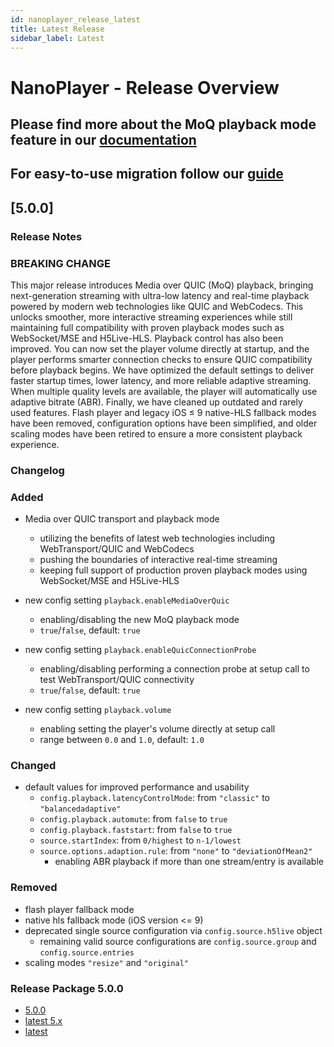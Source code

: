 ```yaml
---
id: nanoplayer_release_latest
title: Latest Release
sidebar_label: Latest
---
```


# **NanoPlayer - Release Overview**

## Please find more about the **MoQ playback mode** feature in our [documentation](https://docs.nanocosmos.de/docs/nanoplayer/nanoplayer_feature_moq/)

## For easy-to-use migration follow our [guide](https://docs.nanocosmos.de/docs/nanoplayer/nanoplayer_v5_migration_guide)

## **[5.0.0]**

### **Release Notes**

### BREAKING CHANGE

This major release introduces Media over QUIC (MoQ) playback, bringing next-generation streaming with ultra-low latency and real-time playback powered by modern web technologies like QUIC and WebCodecs. This unlocks smoother, more interactive streaming experiences while still maintaining full compatibility with proven playback modes such as WebSocket/MSE and H5Live-HLS.
Playback control has also been improved. You can now set the player volume directly at startup, and the player performs smarter connection checks to ensure QUIC compatibility before playback begins.
We have optimized the default settings to deliver faster startup times, lower latency, and more reliable adaptive streaming. When multiple quality levels are available, the player will automatically use adaptive bitrate (ABR).
Finally, we have cleaned up outdated and rarely used features. Flash player and legacy iOS ≤ 9 native-HLS fallback modes have been removed, configuration options have been simplified, and older scaling modes have been retired to ensure a more consistent playback experience.

### **Changelog**

### Added

- Media over QUIC transport and playback mode
  - utilizing the benefits of latest web technologies including WebTransport/QUIC and WebCodecs
  - pushing the boundaries of interactive real-time streaming
  - keeping full support of production proven playback modes using WebSocket/MSE and H5Live-HLS

- new config setting `playback.enableMediaOverQuic`
  - enabling/disabling the new MoQ playback mode
  - `true`/`false`, default: `true`

- new config setting `playback.enableQuicConnectionProbe`
  - enabling/disabling performing a connection probe at setup call to test WebTransport/QUIC connectivity
  - `true`/`false`, default: `true`

- new config setting `playback.volume`
  - enabling setting the player's volume directly at setup call
  - range between `0.0` and `1.0`, default: `1.0`

### Changed

- default values for improved performance and usability
  - `config.playback.latencyControlMode`: from `"classic"` to `"balancedadaptive"`
  - `config.playback.automute`: from `false` to `true`
  - `config.playback.faststart`: from `false` to `true`
  - `source.startIndex`: from `0/highest` to `n-1/lowest`
  - `source.options.adaption.rule`: from `"none"` to `"deviationOfMean2"`
    - enabling ABR playback if more than one stream/entry is available

### Removed

- flash player fallback mode
- native hls fallback mode (iOS version <= 9)
- deprecated single source configuration via `config.source.h5live` object
  - remaining valid source configurations are `config.source.group` and `config.source.entries`
- scaling modes `"resize"` and `"original"`

### **Release Package 5.0.0**

- [5.0.0](https://files.nanocosmos.de/index.php/s/WoGxRiPCNTq5B2W)
- [latest 5.x](https://files.nanocosmos.de/index.php/s/y4e2axW7s8qEtJb)
- [latest](https://files.nanocosmos.de/index.php/s/2tpCzgRjNEZDzeP)
